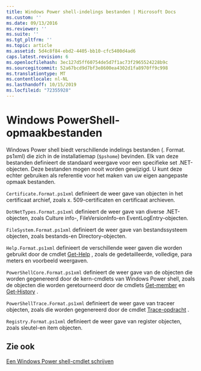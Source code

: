 ```yaml
---
title: Windows Power shell-indelings bestanden | Microsoft Docs
ms.custom: ''
ms.date: 09/13/2016
ms.reviewer: ''
ms.suite: ''
ms.tgt_pltfrm: ''
ms.topic: article
ms.assetid: 5d4c8f84-ebd2-4405-bb10-cfc5400d4ad6
caps.latest.revision: 6
ms.openlocfilehash: 3ec127d5ff60754de5d7f1ac73f2965524228b9c
ms.sourcegitcommit: 52a67bcd9d7bf3e8600ea4302d1fa8970ff9c998
ms.translationtype: MT
ms.contentlocale: nl-NL
ms.lasthandoff: 10/15/2019
ms.locfileid: "72355928"
---
```

# <a name="windows-powershell-formatting-files"></a>Windows PowerShell-opmaakbestanden

Windows Power shell biedt verschillende indelings bestanden (. Format. ps1xml) die zich in de installatiemap (`$pshome`) bevinden. Elk van deze bestanden definieert de standaard weergave voor een specifieke set .NET-objecten. Deze bestanden mogen nooit worden gewijzigd. U kunt deze echter gebruiken als referentie voor het maken van uw eigen aangepaste opmaak bestanden.

`Certificate.Format.ps1xml` definieert de weer gave van objecten in het certificaat archief, zoals x. 509-certificaten en certificaat archieven.

`DotNetTypes.Format.ps1xml` definieert de weer gave van diverse .NET-objecten, zoals Culture info-, FileVersionInfo-en EventLogEntry-objecten.

`FileSystem.Format.ps1xml` definieert de weer gave van bestandssysteem objecten, zoals bestands-en Directory-objecten.

`Help.Format.ps1xml` definieert de verschillende weer gaven die worden gebruikt door de cmdlet [Get-Help](/powershell/module/Microsoft.PowerShell.Core/Get-Help) , zoals de gedetailleerde, volledige, para meters en voorbeeld weergaven.

`PowerShellCore.Format.ps1xml` definieert de weer gave van de objecten die worden gegenereerd door de kern-cmdlets van Windows Power shell, zoals de objecten die worden geretourneerd door de cmdlets [Get-member](/powershell/module/Microsoft.PowerShell.Utility/Get-Member) en [Get-History](/powershell/module/Microsoft.PowerShell.Core/Get-History) .

`PowerShellTrace.Format.ps1xml` definieert de weer gave van traceer objecten, zoals die worden gegenereerd door de cmdlet [Trace-opdracht](/powershell/module/Microsoft.PowerShell.Utility/Trace-Command) .

`Registry.Format.ps1xml` definieert de weer gave van register objecten, zoals sleutel-en item objecten.

## <a name="see-also"></a>Zie ook

[Een Windows Power shell-cmdlet schrijven](../cmdlet/writing-a-windows-powershell-cmdlet.md)
